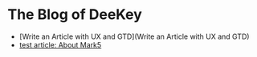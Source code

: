 # The Blog of DeeKey

- [Write an Article with UX and GTD](Write an Article with UX and GTD)
- [test article: About Mark5](example.AboutMark5)